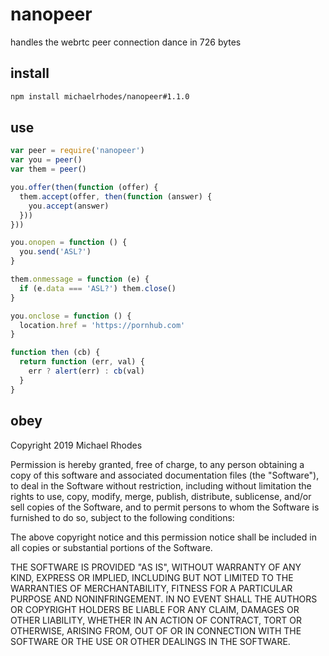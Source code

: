 # nanopeer
handles the webrtc peer connection dance in 726 bytes

## install
```sh
npm install michaelrhodes/nanopeer#1.1.0
```

## use
```js
var peer = require('nanopeer')
var you = peer()
var them = peer()

you.offer(then(function (offer) {
  them.accept(offer, then(function (answer) {
    you.accept(answer)
  }))
}))

you.onopen = function () {
  you.send('ASL?')
}

them.onmessage = function (e) {
  if (e.data === 'ASL?') them.close()
}

you.onclose = function () {
  location.href = 'https://pornhub.com'
}

function then (cb) {
  return function (err, val) {
    err ? alert(err) : cb(val)
  }
}
```

## obey
Copyright 2019 Michael Rhodes

Permission is hereby granted, free of charge, to any person obtaining a copy of this software and associated documentation files (the "Software"), to deal in the Software without restriction, including without limitation the rights to use, copy, modify, merge, publish, distribute, sublicense, and/or sell copies of the Software, and to permit persons to whom the Software is furnished to do so, subject to the following conditions:

The above copyright notice and this permission notice shall be included in all copies or substantial portions of the Software.

THE SOFTWARE IS PROVIDED "AS IS", WITHOUT WARRANTY OF ANY KIND, EXPRESS OR IMPLIED, INCLUDING BUT NOT LIMITED TO THE WARRANTIES OF MERCHANTABILITY, FITNESS FOR A PARTICULAR PURPOSE AND NONINFRINGEMENT. IN NO EVENT SHALL THE AUTHORS OR COPYRIGHT HOLDERS BE LIABLE FOR ANY CLAIM, DAMAGES OR OTHER LIABILITY, WHETHER IN AN ACTION OF CONTRACT, TORT OR OTHERWISE, ARISING FROM, OUT OF OR IN CONNECTION WITH THE SOFTWARE OR THE USE OR OTHER DEALINGS IN THE SOFTWARE.
